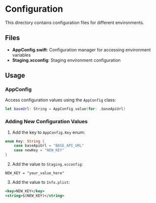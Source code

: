 # Configuration

This directory contains configuration files for different environments.

## Files

- **AppConfig.swift**: Configuration manager for accessing environment variables
- **Staging.xcconfig**: Staging environment configuration

## Usage

### AppConfig

Access configuration values using the `AppConfig` class:

```swift
let baseUrl: String = AppConfig.value(for: .baseApiUrl)
```

### Adding New Configuration Values

1. Add the key to `AppConfig.Key` enum:
```swift
enum Key: String {
    case baseApiUrl = "BASE_API_URL"
    case newKey = "NEW_KEY"
}
```

2. Add the value to `Staging.xcconfig`:
```xcconfig
NEW_KEY = "your_value_here"
```

3. Add the value to `Info.plist`:
```xml
<key>NEW_KEY</key>
<string>$(NEW_KEY)</string>
```
